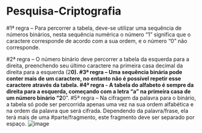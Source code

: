 # Pesquisa-Criptografia
#1ª regra – Para percorrer a tabela, deve-se utilizar uma sequência de números binários, nesta sequência numérica o número “1” significa que o caractere corresponde de acordo com a sua ordem, e o número “0” não corresponde.

#2ª regra – O número binário deve percorrer a tabela da esquerda para a direita, preenchendo seu último caractere na primeira casa decimal da direita para a esquerda (2**0).
#3ª regra – Uma sequência binária pode conter mais de um caractere, no entanto não é possível repetir esse caractere através da tabela.
#4ª regra - A tabela do alfabeto é sempre da direita para a esquerda, começando com a letra “a” na primeira casa de um número binário “2**0”.
#5ª regra – Na cifragem da palavra para o binário, a tabela só pode ser percorrida apenas uma vez na sua ordem alfabética e na ordem da palavra que será cifrada. Dependendo da palavra/frase, ela terá mais de uma #parte/fragmento, este fragmento deve ser separado por espaço.
![image](https://github.com/Arruda-03/Pesquisa-Criptografia/assets/166075735/9b495ea2-9360-4f90-b0be-10971a72806d)

